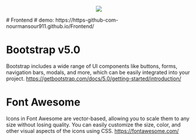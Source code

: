 <p align="center">
  <a href="https://github.com/DenverCoder1/readme-typing-svg"><img src="https://readme-typing-svg.herokuapp.com/?lines=E-Gem&font=Fira%20Code&center=true&width=440&height=45&color=f75c7e&vCenter=true&size=22"></a>
</p> 
# Frontend
# demo: https://https-github-com-nourmansour911.github.io/Frontend/

# Bootstrap v5.0
 Bootstrap includes a wide range of UI components like buttons, forms, navigation bars, modals, and more, which can be easily integrated into your project.
 https://getbootstrap.com/docs/5.0/getting-started/introduction/

 # Font Awesome
 Icons in Font Awesome are vector-based, allowing you to scale them to any size without losing quality.
 You can easily customize the size, color, and other visual aspects of the icons using CSS.
 https://fontawesome.com/

